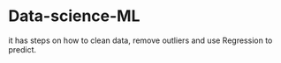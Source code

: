 # Data-science-ML
it has steps on how to clean data, remove outliers and use Regression to predict.
